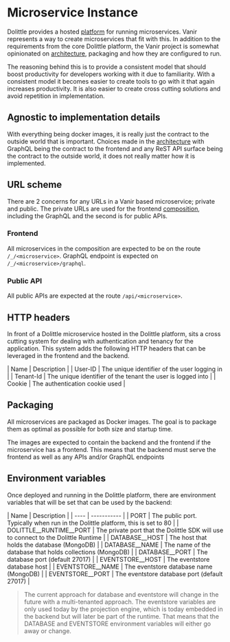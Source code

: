 # Microservice Instance

Dolittle provides a hosted [platform](https://dolittle.io/docs/platform/) for running microservices.
Vanir represents a way to create microservices that fit with this. In addition to the requirements from
the core Dolittle platform, the Vanir project is somewhat opinionated on [architecture](./architecture.md),
packaging and how they are configured to run.

The reasoning behind this is to provide a consistent model that should boost productivity for developers
working with it due to familiarity. With a consistent model it becomes easier to create tools to go with it
that again increases productivity. It is also easier to create cross cutting solutions and avoid repetition
in implementation.

## Agnostic to implementation details

With everything being docker images, it is really just the contract to the outside world that is important.
Choices made in the [architecture](./architecture.md) with GraphQL being the contract to the frontend and
any ReST API surface being the contract to the outside world, it does not really matter how it is implemented.

## URL scheme

There are 2 concerns for any URLs in a Vanir based microservice; private and public.
The private URLs are used for the frontend [composition](./frontend/composition.md), including the
GraphQL and the second is for public APIs.

### Frontend

All microservices in the composition are expected to be on the route `/_/<microservice>`. GraphQL
endpoint is expected on `/_/<microservice>/graphql`.

### Public API

All public APIs are expected at the route `/api/<microservice>`.

## HTTP headers

In front of a Dolittle microservice hosted in the Dolittle platform, sits a cross cutting system for dealing
with authentication and tenancy for the application. This system adds the following HTTP headers that can
be leveraged in the frontend and the backend.

| Name | Description |
| User-ID | The unique identifier of the user logging in |
| Tenant-Id | The unique identifier of the tenant the user is logged into |
| Cookie | The authentication cookie used |

## Packaging

All microservices are packaged as Docker images. The goal is to package them as optimal as possible for both
size and startup time.

The images are expected to contain the backend and the frontend if the microservice has a frontend.
This means that the backend must serve the frontend as well as any APIs and/or GraphQL endpoints

## Environment variables

Once deployed and running in the Dolittle platform, there are environment variables that will be set that can
be used by the backend:

| Name | Description |
| ---- | ----------- |
| PORT | The public port. Typically when run in the Dolittle platform, this is set to 80 |
| DOLITTLE__RUNTIME__PORT | The private port that the Dolittle SDK will use to connect to the Dolittle Runtime |
| DATABASE__HOST | The host that holds the database (MongoDB) |
| DATABASE__NAME | The name of the database that holds collections (MongoDB) |
| DATABASE__PORT | The database port (default 27017) |
| EVENTSTORE__HOST | The eventstore database host |
| EVENTSTORE__NAME | The eventstore database name (MongoDB) |
| EVENTSTORE__PORT | The eventstore database port (default 27017) |

> The current approach for database and eventstore will change in the future with a multi-tenanted approach.
> The eventstore variables are only used today by the projection engine, which is today embedded in the backend but will later be part of the runtime.
> That means that the DATABASE and EVENTSTORE environment variables will either go away or change.
